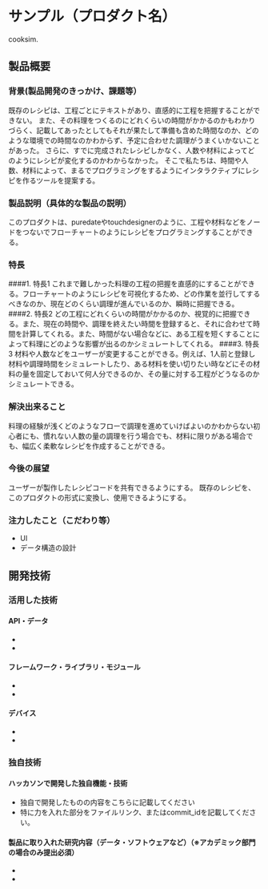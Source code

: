 # サンプル（プロダクト名）
cooksim.
## 製品概要
### 背景(製品開発のきっかけ、課題等）
既存のレシピは、工程ごとにテキストがあり、直感的に工程を把握することができない。
また、その料理をつくるのにどれくらいの時間がかかるのかもわかりづらく、記載してあったとしてもそれが果たして準備も含めた時間なのか、どのような環境での時間なのかわからず、予定に合わせた調理がうまくいかないことがあった。
さらに、すでに完成されたレシピしかなく、人数や材料によってどのようにレシピが変化するのかわからなかった。
そこで私たちは、時間や人数、材料によって、まるでプログラミングをするようにインタラクティブにレシピを作るツールを提案する。
### 製品説明（具体的な製品の説明）
このプロダクトは、puredateやtouchdesignerのように、工程や材料などをノードをつないでフローチャートのようにレシピをプログラミングすることができる。
### 特長
####1. 特長1
これまで難しかった料理の工程の把握を直感的にすることができる。フローチャートのようにレシピを可視化するため、どの作業を並行してするべきなのか、現在どのくらい調理が進んでいるのか、瞬時に把握できる。
####2. 特長2
どの工程にどれくらいの時間がかかるのか、視覚的に把握できる。また、現在の時間や、調理を終えたい時間を登録すると、それに合わせて時間を計算してくれる。また、時間がない場合などに、ある工程を短くすることによって料理にどのような影響が出るのかシミュレートしてくれる。
####3. 特長3
材料や人数などをユーザーが変更することができる。例えば、1人前と登録し材料や調理時間をシミュレートしたり、ある材料を使い切りたい時などにその材料の量を固定しておいて何人分できるのか、その量に対する工程がどうなるのかシミュレートできる。
### 解決出来ること
料理の経験が浅くどのようなフローで調理を進めていけばよいのかわからない初心者にも、慣れない人数の量の調理を行う場合でも、材料に限りがある場合でも、幅広く柔軟なレシピを作成することができる。
### 今後の展望
ユーザーが製作したレシピコードを共有できるようにする。
既存のレシピを、このプロダクトの形式に変換し、使用できるようにする。
### 注力したこと（こだわり等）
* UI
* データ構造の設計

## 開発技術
### 活用した技術
#### API・データ
* 
* 

#### フレームワーク・ライブラリ・モジュール
* 
* 

#### デバイス
* 
* 

### 独自技術
#### ハッカソンで開発した独自機能・技術
* 独自で開発したものの内容をこちらに記載してください
* 特に力を入れた部分をファイルリンク、またはcommit_idを記載してください。

#### 製品に取り入れた研究内容（データ・ソフトウェアなど）（※アカデミック部門の場合のみ提出必須）
* 
* 
